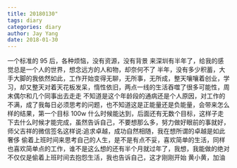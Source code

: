 ```yaml
---
title: 20180130"
tags: diary
categories: diary
author: Jay Yang
date: 2018-01-30
---
```


一个标准的 95 后，各种烦恼，没有资源，没有背景
来深圳有半年了，给我的感觉总是一个人的世界，想念远方的人和物，却奈何不了
半年，没有多少积蓄，大手大脚的我依然如此，工作开始变得无聊，无所事，无所成，整天嚷嚷着创业，学习，却又整天对着天花板发呆，惰性依旧，两点一线的生活吞噬了很多可能性，周末偶尔和几个同事出去走走
不知道是这个年龄段的通病还是个人原因，对工作的不满，成了我每日必须思考的问题，也不知道这是正能量还是负能量，会带来怎么样的结果，第一个目标 100w 什么时候能达到，后面还有无数个目标，这样子走下去什么时候才能完成，虽然告诉自己，不要想那么多，努力做好眼前的事就好，师父吉祥的微信签名这样说:追求卓越，成功自然相随，我在想所谓的卓越是如此奢侈
偷着上班时间来思考自己的人生，是不是有点不妥，喜欢简单的生活，同样也喜欢简单点的工作，谁不是这么想的还有半个月就过年了，我想，我能做的绝对不仅仅是偷着上班时间去抱怨生活，我也告诉自己，这才刚刚开始
黄小黄，加油
